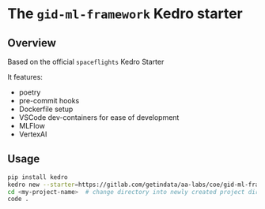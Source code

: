 # The `gid-ml-framework` Kedro starter

## Overview
Based on the official `spaceflights` Kedro Starter

It features:
  * poetry
  * pre-commit hooks
  * Dockerfile setup
  * VSCode dev-containers for ease of development
  * MLFlow
  * VertexAI

## Usage
```bash
pip install kedro
kedro new --starter=https://gitlab.com/getindata/aa-labs/coe/gid-ml-framework-starter.git --checkout=main
cd <my-project-name>  # change directory into newly created project directory
code .
```

